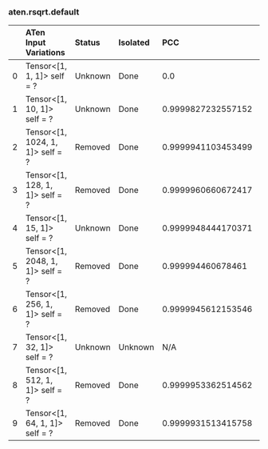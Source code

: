 ### aten.rsqrt.default
|    | ATen Input Variations            | Status   | Isolated   | PCC                | Host   |
|---:|:---------------------------------|:---------|:-----------|:-------------------|:-------|
|  0 | Tensor<[1, 1, 1]> self = ?       | Unknown  | Done       | 0.0                | 0      |
|  1 | Tensor<[1, 10, 1]> self = ?      | Unknown  | Done       | 0.9999827232557152 | 0      |
|  2 | Tensor<[1, 1024, 1, 1]> self = ? | Removed  | Done       | 0.9999941103453499 | 0      |
|  3 | Tensor<[1, 128, 1, 1]> self = ?  | Removed  | Done       | 0.9999960660672417 | 0      |
|  4 | Tensor<[1, 15, 1]> self = ?      | Unknown  | Done       | 0.9999948444170371 | 0      |
|  5 | Tensor<[1, 2048, 1, 1]> self = ? | Removed  | Done       | 0.999994460678461  | 0      |
|  6 | Tensor<[1, 256, 1, 1]> self = ?  | Removed  | Done       | 0.9999945612153546 | 0      |
|  7 | Tensor<[1, 32, 1]> self = ?      | Unknown  | Unknown    | N/A                | N/A    |
|  8 | Tensor<[1, 512, 1, 1]> self = ?  | Removed  | Done       | 0.9999953362514562 | 0      |
|  9 | Tensor<[1, 64, 1, 1]> self = ?   | Removed  | Done       | 0.9999931513415758 | 0      |

